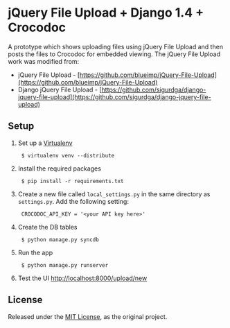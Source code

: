 jQuery File Upload + Django 1.4 + Crocodoc
==========================================

A prototype which shows uploading files using jQuery File Upload and then posts the files to Crocodoc for embedded
viewing. The jQuery File Upload work was modified from:

- jQuery File Upload - [https://github.com/blueimp/jQuery-File-Upload](https://github.com/blueimp/jQuery-File-Upload)
- Django jQuery File Upload - [https://github.com/sigurdga/django-jquery-file-upload](https://github.com/sigurdga/django-jquery-file-upload)

Setup
-----
1. Set up a [Virtualenv](http://pypi.python.org/pypi/virtualenv)

        $ virtualenv venv --distribute

2. Install the required packages

        $ pip install -r requirements.txt

3. Create a new file called `local_settings.py` in the same directory as `settings.py`. Add the following setting:

        CROCODOC_API_KEY = '<your API key here>'

4. Create the DB tables

        $ python manage.py syncdb

5. Run the app

        $ python manage.py runserver

6. Test the UI [http://localhost:8000/upload/new](http://localhost:8000/upload/new)

License
-------
Released under the [MIT License](http://www.opensource.org/licenses/MIT), as the original project.